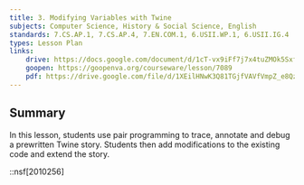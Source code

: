 ```yaml
---
title: 3. Modifying Variables with Twine
subjects: Computer Science, History & Social Science, English
standards: 7.CS.AP.1, 7.CS.AP.4, 7.EN.COM.1, 6.USII.WP.1, 6.USII.IG.4
types: Lesson Plan
links:
    drive: https://docs.google.com/document/d/1cT-vx9iFf7j7x4tuZMOk5SxfCYmNaoON6kXVLd_kbmI/edit
    goopen: https://goopenva.org/courseware/lesson/7089
    pdf: https://drive.google.com/file/d/1XEilHNwK3Q81TGjfVAVfVmpZ_e8QzcTA/view?usp=drive_link
---
```


## Summary

In this lesson, students use pair programming to trace, annotate and debug a prewritten Twine story. Students then add modifications to the existing code and extend the story.

::nsf[2010256]